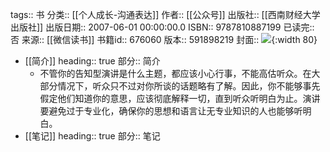 tags:: 书
分类:: [[个人成长-沟通表达]]
作者:: [[公众号]]
出版社:: [[西南财经大学出版社]]
出版日期:: 2007-06-01 00:00:00.0
ISBN:: 9787810887199
已读完:: 否
来源:: [[微信读书]]
书籍id:: 676060
版本:: 591898219
封面:: ![](https://wfqqreader-1252317822.image.myqcloud.com/cover/60/676060/s_676060.jpg){:width 80}

- [[简介]]
  heading:: true
  部分:: 简介
	- 不管你的告知型演讲是什么主题，都应该小心行事，不能高估听众。在大部分情况下，听众只不过对你所谈的话题略有了解。因此，你不能够事先假定他们知道你的意思，应该彻底解释一切，直到听众听明白为止。演讲要避免过于专业化，确保你的思想和语言让无专业知识的人也能够听明白。
- [[笔记]]
  heading:: true
  部分:: 笔记